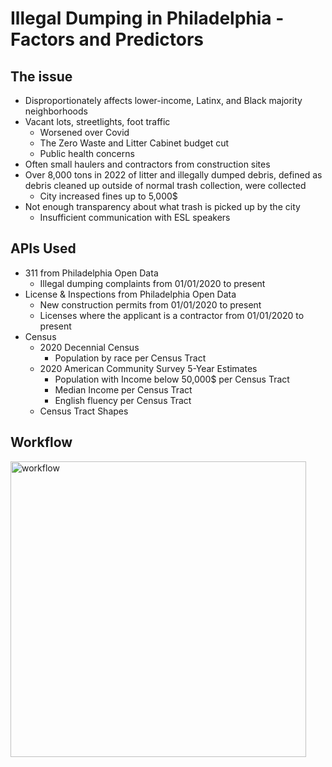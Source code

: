 # Illegal Dumping in Philadelphia - Factors and Predictors

## The issue
- Disproportionately affects lower-income, Latinx, and Black majority neighborhoods
- Vacant lots, streetlights, foot traffic
  - Worsened over Covid
  - The Zero Waste and Litter Cabinet budget cut
  - Public health concerns
- Often small haulers and contractors from construction sites
- Over 8,000 tons in 2022 of litter and illegally dumped debris, defined as debris cleaned up outside of normal trash collection, were collected
  - City increased fines up to 5,000$
- Not enough transparency about what trash is picked up by the city
  - Insufficient communication with ESL speakers

## APIs Used
- 311 from Philadelphia Open Data
  - Illegal dumping complaints from 01/01/2020 to present
- License & Inspections from Philadelphia Open Data
  - New construction permits from 01/01/2020 to present
  - Licenses where the applicant is a contractor from 01/01/2020 to present
- Census
  - 2020 Decennial Census
    - Population by race per Census Tract
  - 2020 American Community Survey 5-Year Estimates
    - Population with Income below 50,000$ per Census Tract
    - Median Income per Census Tract
    - English fluency per Census Tract
  - Census Tract Shapes

## Workflow
<img width="473" alt="workflow" src="https://github.com/claire-crg/illegal_dumping_phl/assets/82127458/f2a344ab-57b2-40ae-b5fd-0ccdcd5952c4">

